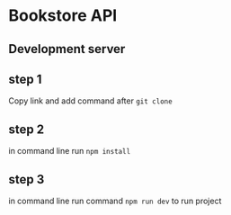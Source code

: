 # Bookstore API

## Development server

##  step 1
Copy link and add command after `git clone`

##  step 2
in command line run `npm install`

##  step 3
in command line run command `npm run dev` to run project
